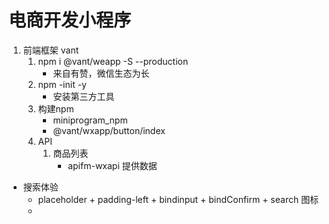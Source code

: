 # 电商开发小程序
1. 前端框架 vant
    1. npm i @vant/weapp -S --production
        - 来自有赞，微信生态为长
    2. npm -init -y
        - 安装第三方工具
    3. 构建npm
        - miniprogram_npm
        - @vant/wxapp/button/index
    4. API 
        1. 商品列表
            - apifm-wxapi 提供数据

- 搜索体验
    - placeholder + padding-left + bindinput + bindConfirm + search 图标
    - 